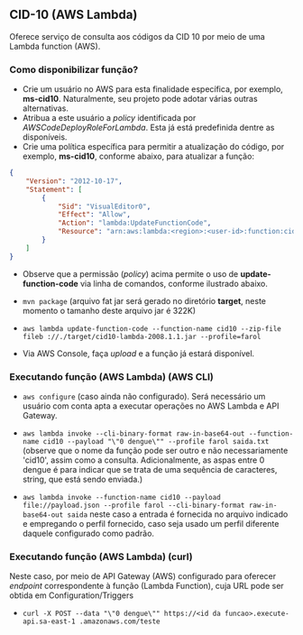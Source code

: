 ## CID-10 (AWS Lambda)

Oferece serviço de consulta aos códigos da CID 10 por meio de uma Lambda function (AWS).

### Como disponibilizar função?

- Crie um usuário no AWS para esta finalidade específica, por exemplo, 
**ms-cid10**. Naturalmente, seu 
projeto pode adotar várias outras alternativas. 
- Atribua a este usuário a _policy_ identificada por
 _AWSCodeDeployRoleForLambda_. Esta já está predefinida dentre as disponíveis.
- Crie uma política específica para permitir a atualização do código, por
exemplo, **ms-cid10**, conforme abaixo, para atualizar a função:
```json
{
    "Version": "2012-10-17",
    "Statement": [
        {
            "Sid": "VisualEditor0",
            "Effect": "Allow",
            "Action": "lambda:UpdateFunctionCode",
            "Resource": "arn:aws:lambda:<region>:<user-id>:function:cid10"
        }
    ]
}
```

- Observe que a permissão (_policy_) acima permite o uso de 
**update-function-code** via linha de comandos, conforme ilustrado abaixo. 
 
- `mvn package` (arquivo fat jar será gerado no diretório **target**, neste
 momento o tamanho deste arquivo jar é 322K)
- `aws lambda update-function-code --function-name cid10 --zip-file fileb
://./target/cid10-lambda-2008.1.1.jar --profile=farol`
- Via AWS Console, faça _upload_ e a função já estará disponível. 

### Executando função (AWS Lambda) (AWS CLI)

- `aws configure` (caso ainda não configurado). Será necessário um usuário
com conta apta a executar operações no AWS Lambda e API Gateway. 

- `aws lambda invoke --cli-binary-format raw-in-base64-out --function-name
 cid10 --payload "\"0 dengue\"" --profile farol saida.txt` (observe que o nome da função pode ser
  outro e não necessariamente 'cid10', assim como a consulta. Adicionalmente, as aspas entre 0 dengue é para indicar que se trata de uma sequência de caracteres, string, que está sendo enviada.)
  
- `aws lambda invoke --function-name cid10 --payload file://payload.json --profile farol --cli-binary-format raw-in-base64-out saida` neste caso
a entrada é fornecida no arquivo indicado e empregando o perfil fornecido, caso seja usado um perfil diferente daquele
configurado como padrão.

### Executando função (AWS Lambda) (curl)
Neste caso, por meio de API Gateway (AWS) configurado para oferecer _endpoint_ correspondente à função (Lambda Function),
cuja URL pode ser obtida em Configuration/Triggers

- `curl -X POST --data "\"0 dengue\"" https://<id da funcao>.execute-api.sa-east-1
.amazonaws.com/teste`
